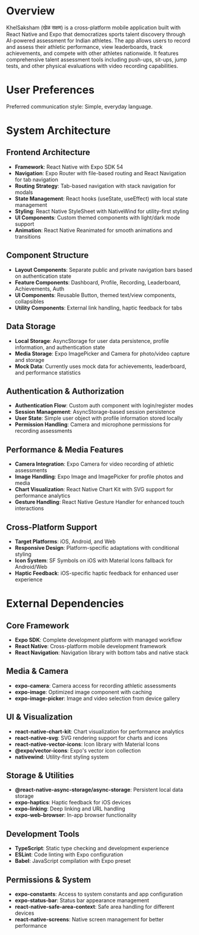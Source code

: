 # Overview

KhelSaksham (खेळ सक्षम) is a cross-platform mobile application built with React Native and Expo that democratizes sports talent discovery through AI-powered assessment for Indian athletes. The app allows users to record and assess their athletic performance, view leaderboards, track achievements, and compete with other athletes nationwide. It features comprehensive talent assessment tools including push-ups, sit-ups, jump tests, and other physical evaluations with video recording capabilities.

# User Preferences

Preferred communication style: Simple, everyday language.

# System Architecture

## Frontend Architecture
- **Framework**: React Native with Expo SDK 54
- **Navigation**: Expo Router with file-based routing and React Navigation for tab navigation
- **Routing Strategy**: Tab-based navigation with stack navigation for modals
- **State Management**: React hooks (useState, useEffect) with local state management
- **Styling**: React Native StyleSheet with NativeWind for utility-first styling
- **UI Components**: Custom themed components with light/dark mode support
- **Animation**: React Native Reanimated for smooth animations and transitions

## Component Structure
- **Layout Components**: Separate public and private navigation bars based on authentication state
- **Feature Components**: Dashboard, Profile, Recording, Leaderboard, Achievements, Auth
- **UI Components**: Reusable Button, themed text/view components, collapsibles
- **Utility Components**: External link handling, haptic feedback for tabs

## Data Storage
- **Local Storage**: AsyncStorage for user data persistence, profile information, and authentication state
- **Media Storage**: Expo ImagePicker and Camera for photo/video capture and storage
- **Mock Data**: Currently uses mock data for achievements, leaderboard, and performance statistics

## Authentication & Authorization
- **Authentication Flow**: Custom auth component with login/register modes
- **Session Management**: AsyncStorage-based session persistence
- **User State**: Simple user object with profile information stored locally
- **Permission Handling**: Camera and microphone permissions for recording assessments

## Performance & Media Features
- **Camera Integration**: Expo Camera for video recording of athletic assessments
- **Image Handling**: Expo Image and ImagePicker for profile photos and media
- **Chart Visualization**: React Native Chart Kit with SVG support for performance analytics
- **Gesture Handling**: React Native Gesture Handler for enhanced touch interactions

## Cross-Platform Support
- **Target Platforms**: iOS, Android, and Web
- **Responsive Design**: Platform-specific adaptations with conditional styling
- **Icon System**: SF Symbols on iOS with Material Icons fallback for Android/Web
- **Haptic Feedback**: iOS-specific haptic feedback for enhanced user experience

# External Dependencies

## Core Framework
- **Expo SDK**: Complete development platform with managed workflow
- **React Native**: Cross-platform mobile development framework
- **React Navigation**: Navigation library with bottom tabs and native stack

## Media & Camera
- **expo-camera**: Camera access for recording athletic assessments
- **expo-image**: Optimized image component with caching
- **expo-image-picker**: Image and video selection from device gallery

## UI & Visualization
- **react-native-chart-kit**: Chart visualization for performance analytics
- **react-native-svg**: SVG rendering support for charts and icons
- **react-native-vector-icons**: Icon library with Material Icons
- **@expo/vector-icons**: Expo's vector icon collection
- **nativewind**: Utility-first styling system

## Storage & Utilities
- **@react-native-async-storage/async-storage**: Persistent local data storage
- **expo-haptics**: Haptic feedback for iOS devices
- **expo-linking**: Deep linking and URL handling
- **expo-web-browser**: In-app browser functionality

## Development Tools
- **TypeScript**: Static type checking and development experience
- **ESLint**: Code linting with Expo configuration
- **Babel**: JavaScript compilation with Expo preset

## Permissions & System
- **expo-constants**: Access to system constants and app configuration
- **expo-status-bar**: Status bar appearance management
- **react-native-safe-area-context**: Safe area handling for different devices
- **react-native-screens**: Native screen management for better performance
